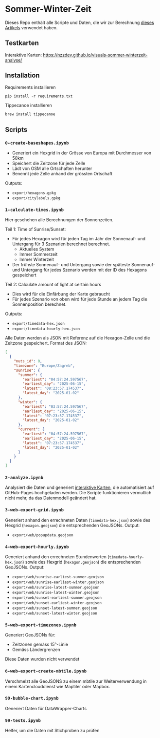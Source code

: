# Sommer-Winter-Zeit
Dieses Repo enthält alle Scripte und Daten, die wir zur Berechnung [dieses Artikels](https://www.nzz.ch/-ld.1877525) verwendet haben.

## Testkarten
Interaktive Karten: https://nzzdev.github.io/visuals-sommer-winterzeit-analyse/

## Installation
Requirements installieren
```python
pip install -r requirements.txt
```
Tippecanoe installieren
```bash
brew install tippecanoe
```

## Scripts
### `0-create-baseshapes.ipynb`
* Generiert ein Hexgrid in der Grösse von Europa mit Durchmesser von 50km
* Speichert die Zeitzone für jede Zelle
* Lädt von OSM alle Ortschaften herunter
* Benennt jede Zelle anhand der grössten Ortschaft

Outputs: 
* `export/hexagons.gpkg`
* `export/citylabels.gpkg`

### `1-calculate-times.ipynb`
Hier geschehen alle Berechnungen der Sonnenzeiten.

Teil 1: Time of Sunrise/Sunset:
* Für jedes Hexagon wird für jeden Tag im Jahr der Sonnenauf- und Untergang für 3 Szenarien berechnet berechnet.
  * Aktuelles System
  * Immer Sommerzeit
  * Immer Winterzeit
* Der frühste Sonnenauf- und Untergang sowie der späteste Sonnenauf- und Untergang für jedes Szenario werden mit der ID des Hexagons gespeichert

Teil 2: Calculate amount of light at certain hours
* Dies wird für die Einfärbung der Karte gebraucht
* Für jedes Szenario von oben wird für jede Stunde an jedem Tag die Sonnenposition berechnet.

Outputs:
* `export/timedata-hex.json`
* `export/timedata-hourly-hex.json`

Alle Daten werden als JSON mit Referenz auf die Hexagon-Zelle und die Zeitzone gespeichert. Format des JSON:
```json
[
  {
    "nuts_id": 0,
    "timezone": "Europe/Zagreb",
    "sunrise": {
      "summer": {
        "earliest": "04:57:24.597567",
        "earliest_day": "2025-06-15",
        "latest": "08:23:57.174537",
        "latest_day": "2025-01-02"
      },
      "winter": {
        "earliest": "03:57:24.597567",
        "earliest_day": "2025-06-15",
        "latest": "07:23:57.174537",
        "latest_day": "2025-01-02"
      },
      "current": {
        "earliest": "04:57:24.597567",
        "earliest_day": "2025-06-15",
        "latest": "07:23:57.174537",
        "latest_day": "2025-01-02"
      }
    }
  }
]
```

### `2-analyze.ipynb`
Analysiert die Daten und generiert [interaktive Karten](https://nzzdev.github.io/visuals-sommer-winterzeit-analyse/), die automatisiert auf GitHub-Pages hochgeladen werden. Die Scripte funktionieren vermutlich nicht mehr, da das Datenmodell geändert hat.

### `3-web-export-grid.ipynb`
Generiert anhand den errechneten Daten (`timedata-hex.json`) sowie des Hexgrid (`hexagon.geojson`) die entsprechenden GeoJSONs.
Output:
* `export/web/popupdata.geojson`

### `4-web-export-hourly.ipynb`
Generiert anhand den errechneten Stundenwerten (`timedata-hourly-hex.json`) sowie des Hexgrid (`hexagon.geojson`) die entsprechenden GeoJSONs.
Output:
* `export/web/sunrise-earliest-summer.geojson`
* `export/web/sunrise-earliest-winter.geojson`
* `export/web/sunrise-latest-summer.geojson`
* `export/web/sunrise-latest-winter.geojson`
* `export/web/sunset-earliest-summer.geojson`
* `export/web/sunset-earliest-winter.geojson`
* `export/web/sunset-latest-summer.geojson`
* `export/web/sunset-latest-winter.geojson`

### `5-web-export-timezones.ipynb`
Generiert GeoJSONs für:
* Zeitzonen gemäss 15°-Linie
* Gemäss Ländergrenzen

Diese Daten wurden nicht verwendet

### `6-web-export-create-mbtile.ipynb`
Verschmelzt alle GeoJSONS zu einem mbtile zur Weiterverwendung in einem Kartenclouddienst wie Maptiler oder Mapbox.

### `99-bubble-chart.ipynb`
Generiert Daten für DataWrapper-Charts

### `99-tests.ipynb`
Helfer, um die Daten mit Stichproben zu prüfen

